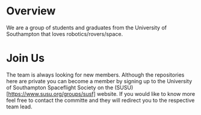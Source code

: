 # Overview
We are a group of students and graduates from the University of Southampton that loves robotics/rovers/space. 

# Join Us
The team is always looking for new members. Although the repositories here are private you can become a member by signing up to the University of Southampton Spaceflight Society on the (SUSU)[https://www.susu.org/groups/susf] website. If you would like to know more feel free to contact the committe and they will redirect you to the respective team lead.
